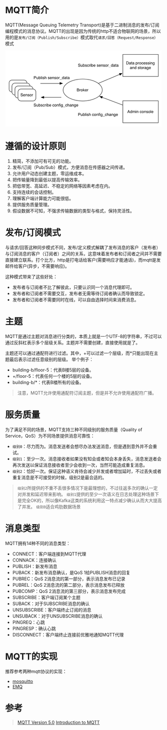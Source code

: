 <!--toc-->

# MQTT简介
MQTT(Message Queuing Telemetry Transport)是基于二进制消息的发布/订阅编程模式的消息协议。MQTT的出现是因为传统的http不适合物联网的场景，所以用的是`发布/订阅（Publish/Subscribe）`模式取代`请求/回答（Request/Response）`模式

![](assets/markdown-img-paste-2019102209124156.png)

# 遵循的设计原则
1. 精简，不添加可有可无的功能。
2. 发布/订阅（Pub/Sub）模式，方便消息在传感器之间传递。
3. 允许用户动态创建主题，零运维成本。
4. 把传输量降到最低以提高传输效率。
5. 把低带宽、高延迟、不稳定的网络等因素考虑在内。
6. 支持连续的会话控制。
7. 理解客户端计算能力可能很低。
8. 提供服务质量管理。
9. 假设数据不可知，不强求传输数据的类型与格式，保持灵活性。

# 发布/订阅模式
与请求/回答这种同步模式不同，发布/定义模式解耦了发布消息的客户（发布者）与订阅消息的客户（订阅者）之间的关系，这意味着发布者和订阅者之间并不需要直接建立联系。打个比方，http是打电话给客户(需要响应才能通话)，而mqtt是发邮件给客户(异步，不需要响应)。

这种模式带来了这些好处：
- 发布者与订阅者不比了解彼此，只要认识同一个消息代理即可。
- 发布者和订阅者不需要交互，发布者无需等待订阅者确认而导致锁定。
- 发布者和订阅者不需要同时在线，可以自由选择时间来消费消息。

# 主题
MQTT是通过主题对消息进行分类的，本质上就是一个UTF-8的字符串，不过可以通过反斜杠表示多个层级关系。主题并不需要创建，直接使用就是了。

主题还可以通过通配符进行过滤。其中，+可以过滤一个层级，而*只能出现在主题最后表示过滤任意级别的层级。
举个例子：
- building-b/floor-5：代表B楼5层的设备。
- +/floor-5：代表任何一个楼的5层的设备。
- building-b/*：代表B楼所有的设备。

> 注意，MQTT允许使用通配符订阅主题，但是并不允许使用通配符广播。

# 服务质量
为了满足不同的场景，MQTT支持三种不同级别的服务质量（Quality of Service，QoS）为不同场景提供消息可靠性：

- `级别0`：尽力而为。消息发送者会想尽办法发送消息，但是遇到意外并不会重试。
- `级别1`：至少一次。消息接收者如果没有知会或者知会本身丢失，消息发送者会再次发送以保证消息接收者至少会收到一次，当然可能造成重复消息。
- `级别2`：恰好一次。保证这种语义肯待会减少并发或者增加延时，不过丢失或者重复消息是不可接受的时候，级别2是最合适的。


> `级别2`所提供的不重不丢很多情况下是最理想的，不过往返多次的确认一定对并发和延迟带来影响。
>`级别1`提供的至少一次语义在日志处理这种场景下是完全OK的，所以像Kafka这类的系统利用这一特点减少确认从而大大提高了并发。
>`级别0`适合鸡肋数据场景

# 消息类型
MQTT拥有14种不同的消息类型：

- CONNECT：客户端连接到MQTT代理
- CONNACK：连接确认
- PUBLISH：新发布消息
- PUBACK：新发布消息确认，是QoS 1给PUBLISH消息的回复
- PUBREC：QoS 2消息流的第一部分，表示消息发布已记录
- PUBREL：QoS 2消息流的第二部分，表示消息发布已释放
- PUBCOMP：QoS 2消息流的第三部分，表示消息发布完成
- SUBSCRIBE：客户端订阅某个主题
- SUBACK：对于SUBSCRIBE消息的确认
- UNSUBSCRIBE：客户端终止订阅的消息
- UNSUBACK：对于UNSUBSCRIBE消息的确认
- PINGREQ：心跳
- PINGRESP：确认心跳
- DISCONNECT：客户端终止连接前优雅地通知MQTT代理

# MQTT的实现


推荐参考两种mqtt协议的实现：
- [mosquitto](https://mosquitto.org/)
- [EMQ](https://www.emqx.io/cn/)


# 参考
> [MQTT Version 5.0](http://docs.oasis-open.org/mqtt/mqtt/v5.0/mqtt-v5.0.html)
> [Introduction to MQTT](https://www.ibm.com/support/knowledgecenter/SSFKSJ_7.5.0/com.ibm.mm.tc.doc/tc00000_.htm)
